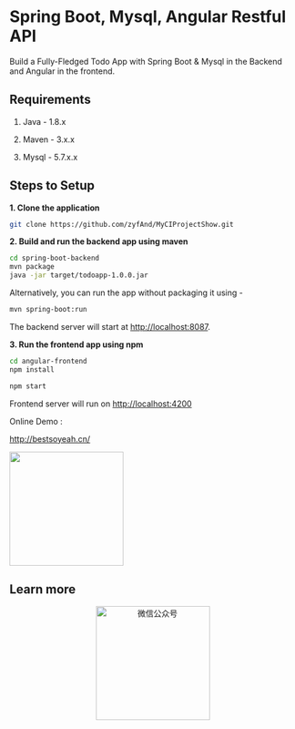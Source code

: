 # Spring Boot, Mysql, Angular Restful API 

Build a Fully-Fledged Todo App with Spring Boot & Mysql in the Backend and Angular in the frontend.

## Requirements

1. Java - 1.8.x

2. Maven - 3.x.x

3. Mysql - 5.7.x.x

## Steps to Setup

**1. Clone the application**

```bash
git clone https://github.com/zyfAnd/MyCIProjectShow.git
```

**2. Build and run the backend app using maven**

```bash
cd spring-boot-backend
mvn package
java -jar target/todoapp-1.0.0.jar
```

Alternatively, you can run the app without packaging it using -

```bash
mvn spring-boot:run
```

The backend server will start at <http://localhost:8087>.

**3. Run the frontend app using npm**

```bash
cd angular-frontend
npm install
```

```bash
npm start
```

Frontend server will run on <http://localhost:4200>

Online Demo :

http://bestsoyeah.cn/


<img style="width:200px;" src="http://ouk8myx67.bkt.clouddn.com/SHOWPage.png" />

## Learn more

<!-- ![微信公众号](http://ouk8myx67.bkt.clouddn.com/qrcode_for_gh_0c9cf410a7cb_258.jpg) -->
<p style="text-align:center;">
    <img style="width:200px;" src="http://ouk8myx67.bkt.clouddn.com/qrcode_for_gh_0c9cf410a7cb_258.jpg" alt="微信公众号"/>
</p>
